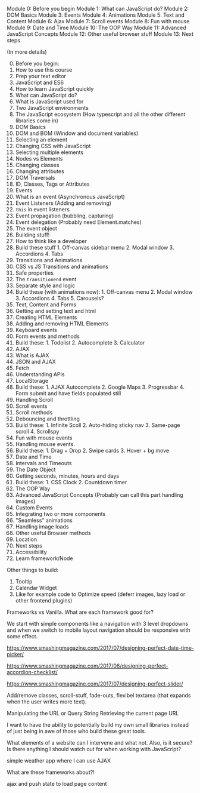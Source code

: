 Module 0: Before you begin
Module 1: What can JavaScript do?
Module 2: DOM Basics
Module 3: Events
Module 4: Animations
Module 5: Text and Content
Module 6: Ajax
Module 7: Scroll events
Module 8: Fun with mouse
Module 9: Date and Time
Module 10: The OOP Way
Module 11: Advanced JavaScript Concepts
Module 12: Other useful browser stuff
Module 13: Next steps

(In more details)

0. Before you begin:
  1. How to use this course
  2. Prep your text editor
  3. JavaScript and ES6
  4. How to learn JavaScript quickly
1. What can JavaScript do?
  1. What is JavaScript used for
  2. Two JavaScript environments
  3. The JavaScript ecosystem (How typescript and all the other different libraries come in)
2. DOM Basics
  1. DOM and BOM (Window and document variables)
  2. Selecting an element
  3. Changing CSS with JavaScript
  4. Selecting multiple elements
  5. Nodes vs Elements
  6. Changing classes
  7. Changing attributes
  8. DOM Traversals
  9. ID, Classes, Tags or Attributes
3. Events
  1. What is an event (Asynchronous JavaScript)
  2. Event Listeners (Adding and removing)
  3. `this` in event listeners
  4. Event propagation (bubbling, capturing)
  5. Event delegation (Probably need Element.matches)
  6. The event object
4. Building stuff!
  1. How to think like a developer
  6. Build these stuff
    1. Off-canvas sidebar menu
    2. Modal window
    3. Accordions
    4. Tabs
4. Transitions and Animations
  1. CSS vs JS Transitions and animations
  2. Safe properties
  3. The `transitionend` event
  4. Separate style and logic
  5. Build these (with animations now):
    1. Off-canvas menu
    2. Modal window
    3. Accordions
    4. Tabs
    5. Carousels?
5. Text, Content and Forms
  1. Getting and setting text and html
  2. Creating HTML Elements
  3. Adding and removing HTML Elements
  4. Keyboard events
  5. Form events and methods
  6. Build these:
    1. Todolist
    2. Autocomplete
    3. Calculator
6. AJAX
  1. What is AJAX
  2. JSON and AJAX
  3. Fetch
  4. Understanding APIs
  5. LocalStorage
  6. Build these:
    1. AJAX Autocomplete
    2. Google Maps
    3. Progressbar
    4. Form submit and have fields populated still
7. Handling Scroll
  1. Scroll events
  2. Scroll methods
  3. Debouncing and throttling
  4. Build these:
    1. Infinite Scoll
    2. Auto-hiding sticky nav
    3. Same-page scroll
    4. Scrollspy
8. Fun with mouse events
  1. Handling mouse events.
  2. Build these:
    1. Drag + Drop
    2. Swipe cards
    3. Hover + bg move
9. Date and Time
  1. Intervals and Timeouts
  2. The Date Object
  3. Getting seconds, minutes, hours and days
  4. Build these:
    1. CSS Clock
    2. Countdown timer
10. The OOP Way
11. Advanced JavaScript Concepts (Probably can call this part handling images)
  1. Custom Events
  2. Integrating two or more components
  3. "Seamless" animations
  4. Handling image loads
12. Other useful Browser methods
  2. Location
13. Next steps
  1. Accessibility
  2. Learn framework/Node

Other things to build:
1. Tooltip
2. Calendar Widget
3. Like for example code to Optimize speed (deferr images, lazy load or other frontend plugins)

Frameworks vs Vanilla. What are each framework good for?

We start with simple components like a navigation with 3 level dropdowns and when we switch to mobile layout navigation should be responsive with some effect.

https://www.smashingmagazine.com/2017/07/designing-perfect-date-time-picker/

https://www.smashingmagazine.com/2017/06/designing-perfect-accordion-checklist/

https://www.smashingmagazine.com/2017/07/designing-perfect-slider/

Add/remove classes, scroll-stuff, fade-outs, flexibel textarea (that expands when the user writes more text).

Manipulating the URL or Query String
Retrieving the current page URL

I want to have the ability to potentially build my own small libraries instead of just being in awe of those who build these great tools.

What elements of a website can I intervene and what not. Also, is it secure? Is there anything I should watch out for when working with JavaScript?

simple weather app where I can use AJAX

What are these frameworks about?!

ajax and push state to load page content
